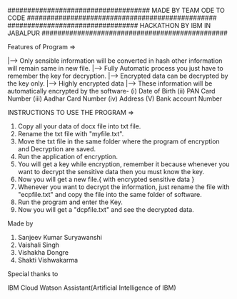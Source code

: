 #################################### MADE BY TEAM ODE TO CODE ################################################
################################# HACKATHON BY IBM IN JABALPUR ###############################################

Features of Program =>


|--> Only sensible information will be converted in hash other information will remain same in new file.
|--> Fully Automatic process you just have to remember the key for decryption.
|--> Encrypted data can be decrypted by the key only.
|--> Highly encrypted data
|--> These information will be automatically encrypted by the software-
(i)   Date of Birth
(ii)  PAN Card Number
(iii) Aadhar Card Number
(iv)  Address
(V)   Bank account Number



INSTRUCTIONS TO USE THE PROGRAM =>

1. Copy all your data of docx file into txt file.
2. Rename the txt file with "myfile.txt".
3. Move the txt file in the same folder where the program of encryption and Decryption are saved.
4. Run the application of encryption.
5. You will get a key while encryption, remember it because whenever you want to decrypt the sensitive data then you must know the key.
6. Now you will get a new file.{ with encrypted sensitive data }
7. Whenever you want to decrypt the information, just rename the file with "ecpfile.txt" and copy the file into the same folder of software.
8. Run the program and enter the Key.
9. Now you will get a "dcpfile.txt" and see the decrypted data.





Made by

1. Sanjeev Kumar Suryawanshi
2. Vaishali Singh
3. Vishakha Dongre
4. Shakti Vishwakarma


Special thanks to

IBM Cloud
Watson Assistant(Artificial Intelligence of IBM)
